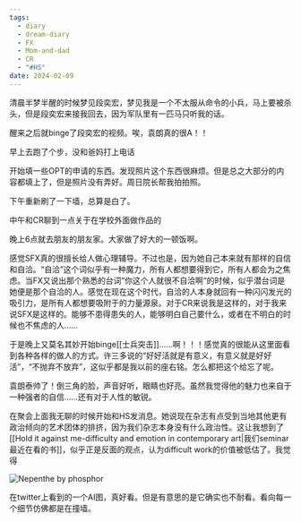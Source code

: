 ```yaml
---
tags:
  - diary
  - dream-diary
  - FX
  - Mom-and-dad
  - CR
  - "#HS"
date: 2024-02-09
---
```

清晨半梦半醒的时候梦见段奕宏，梦见我是一个不太服从命令的小兵，马上要被杀头，但是段奕宏来接我回去，因为军队里有一匹马只听我的话。

醒来之后就binge了段奕宏的视频。唉，袁朗真的很A！！

早上去跑了个步，没和爸妈打上电话

开始填一些OPT的申请的东西。发现照片这个东西很麻烦。但是总之大部分的内容都填上了，但是照片没有弄好。周日院长帮我拍拍照。

下午重新刷了一下墙，总算是白了。

中午和CR聊到一点关于在学校外面做作品的

晚上6点就去朋友的朋友家。大家做了好大的一顿饭啊。

感觉SFX真的很擅长给人做心理辅导。不过也是，因为她自己本来就有那样的自信和自洽。“自洽”这个词似乎有一种魔力，所有人都想要得到它，所有人都会为之焦虑。当FX又说出那个熟悉的台词”你这个人就很不自洽啊“的时候，似乎潜台词是她便是那个自洽的人。感觉在现在这个时代，自洽的人本身就回有一种闪闪发光的吸引力，是所有人都想要吸附于的力量源泉。对于CR来说我是这样的，对于我来说SFX是这样的。能够不患得患失的人，能够明白自己要什么，或者在不明白的时候也不焦虑的人……

于是晚上又莫名其妙开始binge[[士兵突击]]……啊！！！感觉真的很能从这里面看到各种各样的做人的方式。许三多说的“好好活就是有意义，有意义就是好好活”，“不抛弃不放弃”，这似乎都是我以前的座右铭。怎么都把这个给忘了呢。

袁朗泰帅了！倒三角的脸，声音好听，眼睛也好亮。虽然我觉得他的魅力也来自于一种强者的自信……还有对于人性的敏锐。

在聚会上面我无聊的时候开始和HS发消息。她说现在杂志有点受到当地其他更有政治倾向的艺术团体的排挤，因为我们杂志本身没有什么政治性。这让我想到了[[Hold it against me-difficulty and emotion in contemporary art|我们seminar最近在看的书]]，似乎正是反面的观点，认为difficult work的价值被低估了。我觉得

![Nepenthe by phosphor](https://pbs.twimg.com/media/GE07688W8AAC267?format=jpg&name=large)

在twitter上看到的一个AI图，真好看。但是有意思的是它确实也不耐看。看向每一个细节仿佛都是在撞墙。



